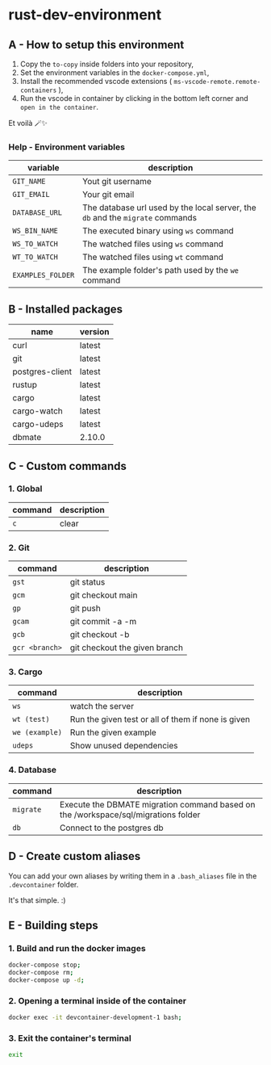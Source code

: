 # rust-dev-environment

## A - How to setup this environment

1. Copy the `to-copy` inside folders into your repository,
2. Set the environment variables in the `docker-compose.yml`,
3. Install the recommended vscode extensions ( `ms-vscode-remote.remote-containers` ),
4. Run the vscode in container by clicking in the bottom left corner and `open in the container`.

Et voilà 🪄✨

### Help - Environment variables

| variable | description |
|---|---|
| `GIT_NAME` | Yout git username |
| `GIT_EMAIL` | Your git email |
| `DATABASE_URL` | The database url used by the local server, the `db` and the `migrate` commands |
| `WS_BIN_NAME` | The executed binary using `ws` command |
| `WS_TO_WATCH` | The watched files using `ws` command |
| `WT_TO_WATCH` | The watched files using `wt` command |
| `EXAMPLES_FOLDER` | The example folder's path used by the `we` command |

## B - Installed packages

| name | version |
|---|---|
| curl | latest |
| git | latest |
| postgres-client | latest |
| rustup | latest |
| cargo | latest |
| cargo-watch | latest |
| cargo-udeps | latest |
| dbmate | 2.10.0 |

## C - Custom commands

### 1. Global

| command | description |
|---|---|
| `c` | clear |

### 2. Git

| command | description |
|---|---|
| `gst` | git status |
| `gcm` | git checkout main |
| `gp` | git push |
| `gcam` | git commit -a -m |
| `gcb` | git checkout -b |
| `gcr <branch>` | git checkout the given branch |

### 3. Cargo

| command | description |
|---|---|
| `ws` | watch the server |
| `wt (test)` | Run the given test or all of them if none is given |
| `we (example)` | Run the given example |
| `udeps` | Show unused dependencies |

### 4. Database

| command | description |
|---|---|
| `migrate` | Execute the DBMATE migration command based on the /workspace/sql/migrations folder |
| `db` | Connect to the postgres db |

## D - Create custom aliases

You can add your own aliases by writing them in a `.bash_aliases` file in the `.devcontainer` folder.

It's that simple. :)

## E - Building steps

### 1. Build and run the docker images

``` sh
docker-compose stop;
docker-compose rm;
docker-compose up -d;
```

### 2. Opening a terminal inside of the container

``` sh
docker exec -it devcontainer-development-1 bash;
```

### 3. Exit the container's terminal

``` sh
exit
```
